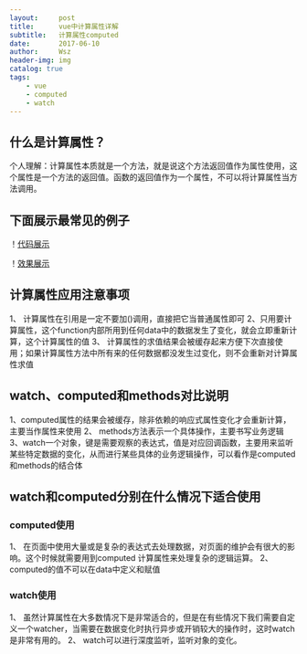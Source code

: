 ```yaml
---
layout:     post
title:      vue中计算属性详解
subtitle:   计算属性computed
date:       2017-06-10
author:     Wsz
header-img: img
catalog: true
tags:
    - vue
    - computed
    - watch
---
```


## 什么是计算属性？

个人理解：计算属性本质就是一个方法，就是说这个方法返回值作为属性使用，这个属性是一个方法的返回值。函数的返回值作为一个属性，不可以将计算属性当方法调用。
## 下面展示最常见的例子

！[代码展示](https://raw.githubusercontent.com/wangshouzhi/wangshouzhi.github.io/master/img/computed/computed.png)

！[效果展示](https://raw.githubusercontent.com/wangshouzhi/wangshouzhi.github.io/master/img/computed/computed1.png)

## 计算属性应用注意事项
  1、 计算属性在引用是一定不要加()调用，直接把它当普通属性即可
  2、只用要计算属性，这个function内部所用到任何data中的数据发生了变化，就会立即重新计算，这个计算属性的值
  3、 计算属性的求值结果会被缓存起来方便下次直接使用；如果计算属性方法中所有来的任何数据都没发生过变化，则不会重新对计算属性求值

## watch、computed和methods对比说明
  1、computed属性的结果会被缓存，除非依赖的响应式属性变化才会重新计算，主要当作属性来使用
  2、 methods方法表示一个具体操作，主要书写业务逻辑
  3、watch一个对象，键是需要观察的表达式，值是对应回调函数，主要用来监听某些特定数据的变化，从而进行某些具体的业务逻辑操作，可以看作是computed和methods的结合体

## watch和computed分别在什么情况下适合使用

### computed使用
  1、 在页面中使用大量或是复杂的表达式去处理数据，对页面的维护会有很大的影响。这个时候就需要用到computed 计算属性来处理复杂的逻辑运算。
  2、 computed的值不可以在data中定义和赋值

### watch使用
  1、 虽然计算属性在大多数情况下是非常适合的，但是在有些情况下我们需要自定义一个watcher，当需要在数据变化时执行异步或开销较大的操作时，这时watch是非常有用的。
  2、 watch可以进行深度监听，监听对象的变化。
